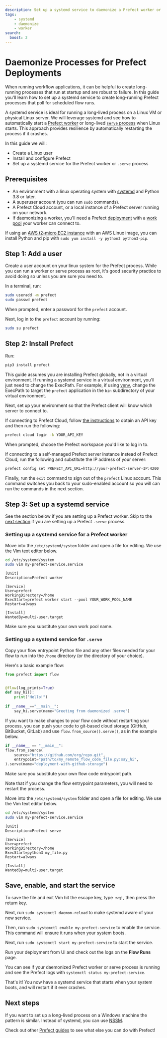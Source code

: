 ```yaml
---
description: Set up a systemd service to daemonize a Prefect worker or create a long-running deployment serve process
tags:
    - systemd
    - daemonize
    - worker
search:
  boost: 2
---
```


# Daemonize Processes for Prefect Deployments

When running workflow applications, it can be helpful to create long-running processes that run at startup and are robust to failure.
In this guide you'll learn how to set up a systemd service to create long-running Prefect processes that poll for scheduled flow runs.

A systemd service is ideal for running a long-lived process on a Linux VM or physical Linux server.
We will leverage systemd and see how to automatically start a [Prefect worker](/concepts/work-pools/#worker-overview) or long-lived [`serve` process](/concepts/flows/#serving-a-flow) when Linux starts.
This approach provides resilience by automatically restarting the process if it crashes.

In this guide we will:

* Create a Linux user
* Install and configure Prefect
* Set up a systemd service for the Prefect worker or `.serve` process

## Prerequisites

* An environment with a linux operating system with [systemd](https://systemd.io/) and Python 3.8 or later.
* A superuser account (you can run `sudo` commands).
* A Prefect Cloud account, or a local instance of a Prefect server running on your network.
* If daemonizing a worker, you'll need a Prefect [deployment](/concepts/deployments/) with a [work pool](/concepts/work-pools/) your worker can connect to.

If using an [AWS t2-micro EC2 instance](https://aws.amazon.com/ec2/instance-types/t2/) with an AWS Linux image, you can install Python and pip with `sudo yum install -y python3 python3-pip`.

## Step 1: Add a user

Create a user account on your linux system for the Prefect process.
While you can run a worker or serve process as root, it's good security practice to avoid doing so unless you are sure you need to.

In a terminal, run:

```bash
sudo useradd -m prefect
sudo passwd prefect
```

When prompted, enter a password for the `prefect` account.

Next, log in to the `prefect` account by running:

```bash
sudo su prefect
```

## Step 2: Install Prefect

Run:

```bash
pip3 install prefect
```

This guide assumes you are installing Prefect globally, not in a virtual environment.
If running a systemd service in a virtual environment, you'll just need to change the ExecPath.
For example, if using [venv](https://docs.python.org/3/library/venv.html), change the ExecPath to target the `prefect` application in the `bin` subdirectory of your virtual environment.

Next, set up your environment so that the Prefect client will know which server to connect to.

If connecting to Prefect Cloud, follow [the instructions](https://docs.prefect.io/ui/cloud-getting-started/#create-an-api-key) to obtain an API key and then run the following:

```bash
prefect cloud login -k YOUR_API_KEY
```

When prompted, choose the Prefect workspace you'd like to log in to.

If connecting to a self-managed Prefect server instance instead of Prefect Cloud, run the following and substitute the IP address of your server:

```bash
prefect config set PREFECT_API_URL=http://your-prefect-server-IP:4200
```

Finally, run the `exit` command to sign out of the `prefect` Linux account.
This command switches you back to your sudo-enabled account so you will can run the commands in the next section.

## Step 3: Set up a systemd service

See the section below if you are setting up a Prefect worker.
Skip to the [next section](#setting-up-a-systemd-service-for-serve) if you are setting up a Prefect `.serve` process.

### Setting up a systemd service for a Prefect worker

Move into the `/etc/systemd/system` folder and open a file for editing.
We use the Vim text editor below.

```bash
cd /etc/systemd/system
sudo vim my-prefect-service.service
```

```title="my-prefect-service.service"
[Unit]
Description=Prefect worker

[Service]
User=prefect
WorkingDirectory=/home
ExecStart=prefect worker start --pool YOUR_WORK_POOL_NAME
Restart=always

[Install]
WantedBy=multi-user.target
```

Make sure you substitute your own work pool name.

### Setting up a systemd service for `.serve`

Copy your flow entrypoint Python file and any other files needed for your flow to run into the `/home` directory (or the directory of your choice).

Here's a basic example flow:

```python title="my_file.py"
from prefect import flow


@flow(log_prints=True)
def say_hi():
    print("Hello!")
    
if __name__=="__main__":
    say_hi.serve(name="Greeting from daemonized .serve")
```

If you want to make changes to your flow code without restarting your process, you can push your code to git-based cloud storage (GitHub, BitBucket, GitLab) and use `flow.from_source().serve()`, as in the example below.

```python title="my_remote_flow_code_file.py"
if __name__ == "__main__":
flow.from_source(
    source="https://github.com/org/repo.git",
    entrypoint="path/to/my_remote_flow_code_file.py:say_hi",
).serve(name="deployment-with-github-storage")
```

Make sure you substitute your own flow code entrypoint path.

Note that if you change the flow entrypoint parameters, you will need to restart the process.

Move into the `/etc/systemd/system` folder and open a file for editing.
We use the Vim text editor below.

```bash
cd /etc/systemd/system
sudo vim my-prefect-service.service
```

```title="my-prefect-service.service"
[Unit]
Description=Prefect serve 

[Service]
User=prefect
WorkingDirectory=/home
ExecStart=python3 my_file.py
Restart=always

[Install]
WantedBy=multi-user.target
```

## Save, enable, and start the service

To save the file and exit Vim hit the escape key, type `:wq!`, then press the return key.

Next, run `sudo systemctl daemon-reload` to make systemd aware of your new service.

Then, run `sudo systemctl enable my-prefect-service` to enable the service.
This command will ensure it runs when your system boots.

Next, run `sudo systemctl start my-prefect-service` to start the service.

Run your deployment from UI and check out the logs on the **Flow Runs** page.

You can see if your daemonized Prefect worker or serve process is running and see the Prefect logs with `systemctl status my-prefect-service`.

That's it!
You now have a systemd service that starts when your system boots, and will restart if it ever crashes.

## Next steps

If you want to set up a long-lived process on a Windows machine the pattern is similar.
Instead of systemd, you can use [NSSM](https://nssm.cc/).

Check out other [Prefect guides](/guides/) to see what else you can do with Prefect!
